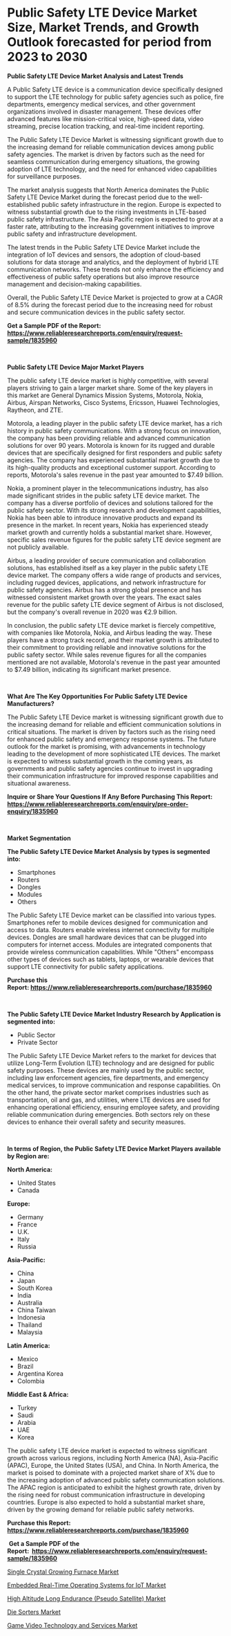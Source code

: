 <p><h1>Public Safety LTE Device Market Size, Market Trends, and Growth Outlook forecasted for period from 2023 to 2030</h1></p><p><strong>Public Safety LTE Device Market Analysis and Latest Trends</strong></p>
<p><p>A Public Safety LTE device is a communication device specifically designed to support the LTE technology for public safety agencies such as police, fire departments, emergency medical services, and other government organizations involved in disaster management. These devices offer advanced features like mission-critical voice, high-speed data, video streaming, precise location tracking, and real-time incident reporting.</p><p>The Public Safety LTE Device Market is witnessing significant growth due to the increasing demand for reliable communication devices among public safety agencies. The market is driven by factors such as the need for seamless communication during emergency situations, the growing adoption of LTE technology, and the need for enhanced video capabilities for surveillance purposes.</p><p>The market analysis suggests that North America dominates the Public Safety LTE Device Market during the forecast period due to the well-established public safety infrastructure in the region. Europe is expected to witness substantial growth due to the rising investments in LTE-based public safety infrastructure. The Asia Pacific region is expected to grow at a faster rate, attributing to the increasing government initiatives to improve public safety and infrastructure development.</p><p>The latest trends in the Public Safety LTE Device Market include the integration of IoT devices and sensors, the adoption of cloud-based solutions for data storage and analytics, and the deployment of hybrid LTE communication networks. These trends not only enhance the efficiency and effectiveness of public safety operations but also improve resource management and decision-making capabilities.</p><p>Overall, the Public Safety LTE Device Market is projected to grow at a CAGR of 8.5% during the forecast period due to the increasing need for robust and secure communication devices in the public safety sector.</p></p>
<p><strong>Get a Sample PDF of the Report:&nbsp; <a href="https://www.reliableresearchreports.com/enquiry/request-sample/1835960">https://www.reliableresearchreports.com/enquiry/request-sample/1835960</a></strong></p>
<p>&nbsp;</p>
<p><strong>Public Safety LTE Device Major Market Players</strong></p>
<p><p>The public safety LTE device market is highly competitive, with several players striving to gain a larger market share. Some of the key players in this market are General Dynamics Mission Systems, Motorola, Nokia, Airbus, Airspan Networks, Cisco Systems, Ericsson, Huawei Technologies, Raytheon, and ZTE.</p><p>Motorola, a leading player in the public safety LTE device market, has a rich history in public safety communications. With a strong focus on innovation, the company has been providing reliable and advanced communication solutions for over 90 years. Motorola is known for its rugged and durable devices that are specifically designed for first responders and public safety agencies. The company has experienced substantial market growth due to its high-quality products and exceptional customer support. According to reports, Motorola's sales revenue in the past year amounted to $7.49 billion.</p><p>Nokia, a prominent player in the telecommunications industry, has also made significant strides in the public safety LTE device market. The company has a diverse portfolio of devices and solutions tailored for the public safety sector. With its strong research and development capabilities, Nokia has been able to introduce innovative products and expand its presence in the market. In recent years, Nokia has experienced steady market growth and currently holds a substantial market share. However, specific sales revenue figures for the public safety LTE device segment are not publicly available.</p><p>Airbus, a leading provider of secure communication and collaboration solutions, has established itself as a key player in the public safety LTE device market. The company offers a wide range of products and services, including rugged devices, applications, and network infrastructure for public safety agencies. Airbus has a strong global presence and has witnessed consistent market growth over the years. The exact sales revenue for the public safety LTE device segment of Airbus is not disclosed, but the company's overall revenue in 2020 was €2.9 billion.</p><p>In conclusion, the public safety LTE device market is fiercely competitive, with companies like Motorola, Nokia, and Airbus leading the way. These players have a strong track record, and their market growth is attributed to their commitment to providing reliable and innovative solutions for the public safety sector. While sales revenue figures for all the companies mentioned are not available, Motorola's revenue in the past year amounted to $7.49 billion, indicating its significant market presence.</p></p>
<p>&nbsp;</p>
<p><strong>What Are The Key Opportunities For Public Safety LTE Device Manufacturers?</strong></p>
<p><p>The Public Safety LTE Device market is witnessing significant growth due to the increasing demand for reliable and efficient communication solutions in critical situations. The market is driven by factors such as the rising need for enhanced public safety and emergency response systems. The future outlook for the market is promising, with advancements in technology leading to the development of more sophisticated LTE devices. The market is expected to witness substantial growth in the coming years, as governments and public safety agencies continue to invest in upgrading their communication infrastructure for improved response capabilities and situational awareness.</p></p>
<p><strong>Inquire or Share Your Questions If Any Before Purchasing This Report: <a href="https://www.reliableresearchreports.com/enquiry/pre-order-enquiry/1835960">https://www.reliableresearchreports.com/enquiry/pre-order-enquiry/1835960</a></strong></p>
<p>&nbsp;</p>
<p><strong>Market Segmentation</strong></p>
<p><strong>The Public Safety LTE Device Market Analysis by types is segmented into:</strong></p>
<p><ul><li>Smartphones</li><li>Routers</li><li>Dongles</li><li>Modules</li><li>Others</li></ul></p>
<p><p>The Public Safety LTE Device market can be classified into various types. Smartphones refer to mobile devices designed for communication and access to data. Routers enable wireless internet connectivity for multiple devices. Dongles are small hardware devices that can be plugged into computers for internet access. Modules are integrated components that provide wireless communication capabilities. While "Others" encompass other types of devices such as tablets, laptops, or wearable devices that support LTE connectivity for public safety applications.</p></p>
<p><strong>Purchase this Report:&nbsp;<a href="https://www.reliableresearchreports.com/purchase/1835960">https://www.reliableresearchreports.com/purchase/1835960</a></strong></p>
<p>&nbsp;</p>
<p><strong>The Public Safety LTE Device Market Industry Research by Application is segmented into:</strong></p>
<p><ul><li>Public Sector</li><li>Private Sector</li></ul></p>
<p><p>The Public Safety LTE Device Market refers to the market for devices that utilize Long-Term Evolution (LTE) technology and are designed for public safety purposes. These devices are mainly used by the public sector, including law enforcement agencies, fire departments, and emergency medical services, to improve communication and response capabilities. On the other hand, the private sector market comprises industries such as transportation, oil and gas, and utilities, where LTE devices are used for enhancing operational efficiency, ensuring employee safety, and providing reliable communication during emergencies. Both sectors rely on these devices to enhance their overall safety and security measures.</p></p>
<p>&nbsp;</p>
<p><strong>In terms of Region, the Public Safety LTE Device Market Players available by Region are:</strong></p>
<p>
    <p> <strong> North America: </strong>
        <ul>
            <li>United States</li>
            <li>Canada</li>
        </ul>
        </p> 
    <p> <strong> Europe: </strong>
        <ul>
            <li>Germany</li>
            <li>France</li>
            <li>U.K.</li>
            <li>Italy</li>
            <li>Russia</li>
        </ul>
        </p> 
    <p> <strong> Asia-Pacific: </strong>
        <ul>
            <li>China</li>
            <li>Japan</li>
            <li>South Korea</li>
            <li>India</li>
            <li>Australia</li>
            <li>China Taiwan</li>
            <li>Indonesia</li>
            <li>Thailand</li>
            <li>Malaysia</li>
        </ul>
        </p> 
    <p> <strong> Latin America: </strong>
        <ul>
            <li>Mexico</li>
            <li>Brazil</li>
            <li>Argentina Korea</li>
            <li>Colombia</li>
        </ul>
        </p> 
    <p> <strong> Middle East & Africa: </strong>
        <ul>
            <li>Turkey</li>
            <li>Saudi</li>
            <li>Arabia</li>
            <li>UAE</li>
            <li>Korea</li>
        </ul>
    </p>
    </p>
<p><p>The public safety LTE device market is expected to witness significant growth across various regions, including North America (NA), Asia-Pacific (APAC), Europe, the United States (USA), and China. In North America, the market is poised to dominate with a projected market share of X% due to the increasing adoption of advanced public safety communication solutions. The APAC region is anticipated to exhibit the highest growth rate, driven by the rising need for robust communication infrastructure in developing countries. Europe is also expected to hold a substantial market share, driven by the growing demand for reliable public safety networks.</p></p>
<p><strong>Purchase this Report: <a href="https://www.reliableresearchreports.com/purchase/1835960">https://www.reliableresearchreports.com/purchase/1835960</a></strong></p>
<p>&nbsp;<strong>Get a Sample PDF of the Report:&nbsp;&nbsp;<a href="https://www.reliableresearchreports.com/enquiry/request-sample/1835960">https://www.reliableresearchreports.com/enquiry/request-sample/1835960</a></strong></p>
<p><strong></strong></p>
<p><p><a href="https://www.linkedin.com/pulse/single-crystal-growing-furnace-market-research-report-unlocks/">Single Crystal Growing Furnace Market</a></p><p><a href="https://github.com/vimar16th/Market-Research-Report-List-1/blob/main/embedded-real-time-operating-systems-for-iot-market.md">Embedded Real-Time Operating Systems for IoT Market</a></p><p><a href="https://github.com/luckyshygirl/Market-Research-Report-List-1/blob/main/high-altitude-long-endurance-pseudo-satellite-market.md">High Altitude Long Endurance (Pseudo Satellite) Market</a></p><p><a href="https://www.linkedin.com/pulse/die-sorters-market-share-amp-new-trends-analysis-report/">Die Sorters Market</a></p><p><a href="https://medium.com/@mayrussel1912/game-video-technology-and-services-market-insight-market-trends-growth-forecasted-from-2023-to-bef02574cc9d">Game Video Technology and Services Market</a></p></p>